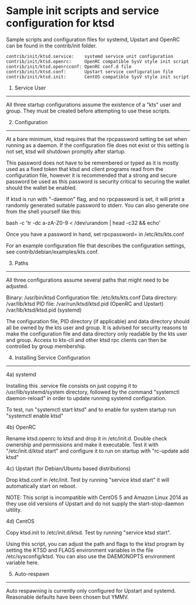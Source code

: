 Sample init scripts and service configuration for ktsd
==========================================================

Sample scripts and configuration files for systemd, Upstart and OpenRC
can be found in the contrib/init folder.

    contrib/init/ktsd.service:    systemd service unit configuration
    contrib/init/ktsd.openrc:     OpenRC compatible SysV style init script
    contrib/init/ktsd.openrcconf: OpenRC conf.d file
    contrib/init/ktsd.conf:       Upstart service configuration file
    contrib/init/ktsd.init:       CentOS compatible SysV style init script

1. Service User
---------------------------------

All three startup configurations assume the existence of a "kts" user
and group.  They must be created before attempting to use these scripts.

2. Configuration
---------------------------------

At a bare minimum, ktsd requires that the rpcpassword setting be set
when running as a daemon.  If the configuration file does not exist or this
setting is not set, ktsd will shutdown promptly after startup.

This password does not have to be remembered or typed as it is mostly used
as a fixed token that ktsd and client programs read from the configuration
file, however it is recommended that a strong and secure password be used
as this password is security critical to securing the wallet should the
wallet be enabled.

If ktsd is run with "-daemon" flag, and no rpcpassword is set, it will
print a randomly generated suitable password to stderr.  You can also
generate one from the shell yourself like this:

bash -c 'tr -dc a-zA-Z0-9 < /dev/urandom | head -c32 && echo'

Once you have a password in hand, set rpcpassword= in /etc/kts/kts.conf

For an example configuration file that describes the configuration settings,
see contrib/debian/examples/kts.conf.

3. Paths
---------------------------------

All three configurations assume several paths that might need to be adjusted.

Binary:              /usr/bin/ktsd
Configuration file:  /etc/kts/kts.conf
Data directory:      /var/lib/ktsd
PID file:            /var/run/ktsd/ktsd.pid (OpenRC and Upstart)
                     /var/lib/ktsd/ktsd.pid (systemd)

The configuration file, PID directory (if applicable) and data directory
should all be owned by the kts user and group.  It is advised for security
reasons to make the configuration file and data directory only readable by the
kts user and group.  Access to kts-cli and other ktsd rpc clients
can then be controlled by group membership.

4. Installing Service Configuration
-----------------------------------

4a) systemd

Installing this .service file consists on just copying it to
/usr/lib/systemd/system directory, followed by the command
"systemctl daemon-reload" in order to update running systemd configuration.

To test, run "systemctl start ktsd" and to enable for system startup run
"systemctl enable ktsd"

4b) OpenRC

Rename ktsd.openrc to ktsd and drop it in /etc/init.d.  Double
check ownership and permissions and make it executable.  Test it with
"/etc/init.d/ktsd start" and configure it to run on startup with
"rc-update add ktsd"

4c) Upstart (for Debian/Ubuntu based distributions)

Drop ktsd.conf in /etc/init.  Test by running "service ktsd start"
it will automatically start on reboot.

NOTE: This script is incompatible with CentOS 5 and Amazon Linux 2014 as they
use old versions of Upstart and do not supply the start-stop-daemon uitility.

4d) CentOS

Copy ktsd.init to /etc/init.d/ktsd. Test by running "service ktsd start".

Using this script, you can adjust the path and flags to the ktsd program by
setting the KTSD and FLAGS environment variables in the file
/etc/sysconfig/ktsd. You can also use the DAEMONOPTS environment variable here.

5. Auto-respawn
-----------------------------------

Auto respawning is currently only configured for Upstart and systemd.
Reasonable defaults have been chosen but YMMV.
